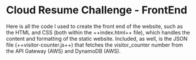 # Cloud Resume Challenge - FrontEnd
Here is all the code I used to create the front end of the website, such as the HTML and CSS (both within the ++index.html++ file), which handles the content and formatting of the static website. Included, as well, is the JSON file (++visitor-counter.js++) that fetches the visitor_counter number from the API Gateway (AWS) and DynamoDB (AWS).

